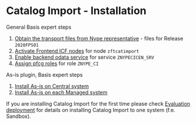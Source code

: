 # Catalog Import - Installation

General Basis expert steps

1. [Obtain the transport files from Nype representative](inst/step-1.md) - files for Release `2020FPS01` 
2. [Activate Frontend ICF nodes](inst/step-2.md) for node `zftcatimport`
3. [Enable backend odata service](inst/step-3.md) for service `ZNYPECICEN_SRV`
4. [Assign pfcg roles](inst/step-4.md) for role `ZNYPE_CI`

As-is plugin, Basis expert steps

1. [Install As-is on Central system](http://help.fioritracker.org/2020FPS01/#/inst/asis/cen.md)
2. [Install As-is on each Managed system](http://help.fioritracker.org/2020FPS01/#/inst/asis/man.md)

If you are installing Catalog Import for the first time please check [Evaluation deployment](eval-dep.md) for details on installing Catalog Import to one system (f.e. Sandbox).